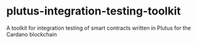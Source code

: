 # plutus-integration-testing-toolkit
A toolkit for integration testing of smart contracts written in Plutus for the Cardano blockchain
